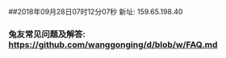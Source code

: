 ##2018年09月28日07时12分07秒 新址: 159.65.198.40
### 兔友常见问题及解答: https://github.com/wanggonging/d/blob/w/FAQ.md
